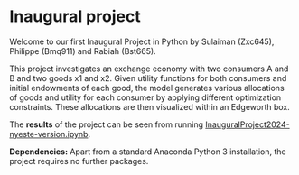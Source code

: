 # Inaugural project

Welcome to our first Inaugural Project in Python by Sulaiman (Zxc645), Philippe (Bmq911) and Rabiah (Bst665).  

This project investigates an exchange economy with two consumers A and B and two goods x1 and x2. Given utility functions for both consumers and initial endowments of each good, the model generates various allocations of goods and utility for each consumer by applying different optimization constraints. These allocations are then visualized within an Edgeworth box. 

The **results** of the project can be seen from running [InauguralProject2024-nyeste-version.ipynb](InauguralProject2024-nyeste-version.ipynb).

**Dependencies:** Apart from a standard Anaconda Python 3 installation, the project requires no further packages.
